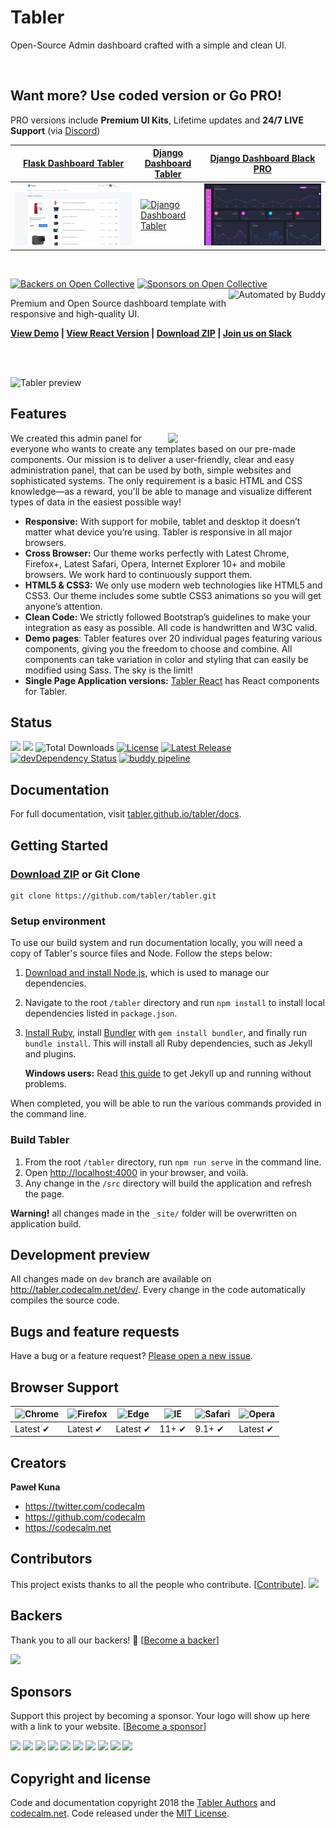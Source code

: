 # Tabler

Open-Source Admin dashboard crafted with a simple and clean UI. 

<br />

## Want more? Use coded version or Go PRO!

PRO versions include **Premium UI Kits**, Lifetime updates and **24/7 LIVE Support** (via [Discord](https://discord.gg/fZC6hup)) 

| [Flask Dashboard Tabler](https://appseed.us/admin-dashboards/flask-dashboard-tabler) | [Django Dashboard Tabler](https://appseed.us/admin-dashboards/django-dashboard-tabler) | [Django Dashboard Black PRO](https://appseed.us/admin-dashboards/django-dashboard-black-pro) 
| --- | --- | --- |
| [![Flask Dashboard Tabler](https://raw.githubusercontent.com/app-generator/static/master/products/flask-dashboard-tabler-screen-3.png)](https://appseed.us/admin-dashboards/flask-dashboard-tabler) | [![Django Dashboard Tabler](https://raw.githubusercontent.com/app-generator/static/master/products/django-dashboard-adminator-tabler.png)](https://appseed.us/admin-dashboards/django-dashboard-tabler) | [![Django Dashboard Black PRO](https://raw.githubusercontent.com/app-generator/static/master/products/django-dashboard-black-pro-screen.png)](https://appseed.us/admin-dashboards/django-dashboard-black-pro) 

<br />

[![Backers on Open Collective](https://opencollective.com/tabler/backers/badge.svg)](#backers)
 [![Sponsors on Open Collective](https://opencollective.com/tabler/sponsors/badge.svg)](#sponsors)
<a href="https://buddy.works"><img src="https://assets.buddy.works/automated-dark.svg" alt="Automated by Buddy" align="right"></a>

Premium and Open Source dashboard template with responsive and high-quality UI.

<strong><a href="https://tabler.github.io/demo/">View Demo</a> | <a href="https://github.com/tabler/tabler-react">View React Version</a> | <a href="https://github.com/tabler/tabler/archive/master.zip">Download ZIP</a> | <a href="https://goo.gl/zJP2dT">Join us on Slack</a></strong>

<br><br>

![Tabler preview](https://tabler.github.io/img/dashboard-preview.png)

## Features

<img src="https://tabler.github.io/assets/images/features/features-2.png" width="400" align="right" style="max-width: 50%">


We created this admin panel for everyone who wants to create any templates based on our pre-made components. Our mission is to deliver a user-friendly, clear and easy administration panel, that can be used by both, simple websites and sophisticated systems. The only requirement is a basic HTML and CSS knowledge—as a reward, you'll be able to manage and visualize different types of data in the easiest possible way!

* **Responsive:** With support for mobile, tablet and desktop it doesn’t matter what device you’re using. Tabler is responsive in all major browsers.
* **Cross Browser:** Our theme works perfectly with Latest Chrome, Firefox+, Latest Safari, Opera, Internet Explorer 10+ and mobile browsers. We work hard to continuously support them.
* **HTML5 & CSS3:** We only use modern web technologies like HTML5 and CSS3. Our theme includes some subtle CSS3 animations so you will get anyone’s attention.
* **Clean Code:** We strictly followed Bootstrap’s guidelines to make your integration as easy as possible. All code is handwritten and W3C valid.
* **Demo pages**: Tabler features over 20 individual pages featuring various components, giving you the freedom to choose and combine. All components can take variation in color and styling that can easily be modified using Sass. The sky is the limit!
* **Single Page Application versions:** [Tabler React](https://github.com/tabler/tabler-react) has React components for Tabler.

## Status

<a href="https://www.npmjs.com/package/tabler-ui"><a href="#backers" alt="sponsors on Open Collective"><img src="https://opencollective.com/tabler/backers/badge.svg" /></a> <a href="#sponsors" alt="Sponsors on Open Collective"><img src="https://opencollective.com/tabler/sponsors/badge.svg" /></a> <img src="https://img.shields.io/npm/dt/tabler-ui.svg" alt="Total Downloads"></a> <a href="https://github.com/tabler/tabler/blob/master/LICENSE"><img src="https://img.shields.io/npm/l/tabler-ui.svg" alt="License"></a> <a href="https://github.com/tabler/tabler/releases"><img src="https://img.shields.io/npm/v/tabler-ui.svg" alt="Latest Release"></a> <a href="https://david-dm.org/tabler/tabler?type=dev"><img src="https://img.shields.io/david/dev/tabler/tabler.svg" alt="devDependency Status"></a> [![buddy pipeline](https://app.buddy.works/codecalm/tabler/pipelines/pipeline/131922/badge.svg?token=1ab151000ecf8700a90dd4d0d7184945d439d2642679b257092d16e76a45dce4 "buddy pipeline")](https://app.buddy.works/codecalm/tabler/pipelines/pipeline/131922)


## Documentation

For full documentation, visit [tabler.github.io/tabler/docs](https://tabler.github.io/tabler/docs/index.html).

## Getting Started

### [Download ZIP](https://github.com/tabler/tabler/archive/dev.zip) or Git Clone

```
git clone https://github.com/tabler/tabler.git
```

### Setup environment

To use our build system and run documentation locally, you will need a copy of Tabler's source files and Node. Follow the steps below:

1. [Download and install Node.js](https://nodejs.org/download/), which is used to manage our dependencies.
2. Navigate to the root `/tabler` directory and run `npm install` to install local dependencies listed in `package.json`.
3. [Install Ruby](https://www.ruby-lang.org/en/documentation/installation/), install [Bundler](https://bundler.io/) with `gem install bundler`, and finally run `bundle install`. This will install all Ruby dependencies, such as Jekyll and plugins.

   **Windows users:** Read [this guide](https://jekyllrb.com/docs/windows/) to get Jekyll up and running without problems.

When completed, you will be able to run the various commands provided in the command line.

### Build Tabler

1. From the root `/tabler` directory, run `npm run serve` in the command line.
2. Open [http://localhost:4000](http://localhost:4000) in your browser, and voilà.
3. Any change in the `/src` directory will build the application and refresh the page.

**Warning!** all changes made in the `_site/` folder will be overwritten on application build.

## Development preview

All changes made on `dev` branch are available on http://tabler.codecalm.net/dev/. Every change in the code automatically compiles the source code.

## Bugs and feature requests

Have a bug or a feature request? [Please open a new issue](https://github.com/tabler/tabler/issues/new).

## Browser Support

![Chrome](https://raw.github.com/alrra/browser-logos/master/src/chrome/chrome_48x48.png) | ![Firefox](https://raw.github.com/alrra/browser-logos/master/src/firefox/firefox_48x48.png) | ![Edge](https://raw.github.com/alrra/browser-logos/master/src/edge/edge_48x48.png) | ![IE](https://raw.github.com/alrra/browser-logos/master/src/archive/internet-explorer_9-11/internet-explorer_9-11_48x48.png) | ![Safari](https://raw.github.com/alrra/browser-logos/master/src/safari/safari_48x48.png) | ![Opera](https://raw.github.com/alrra/browser-logos/master/src/opera/opera_48x48.png)
--- | --- | --- | --- | --- | ---
Latest ✔ | Latest ✔ | Latest ✔ | 11+ ✔ | 9.1+ ✔ | Latest ✔

## Creators

**Paweł Kuna**

- <https://twitter.com/codecalm>
- <https://github.com/codecalm>
- <https://codecalm.net>

## Contributors

This project exists thanks to all the people who contribute. [[Contribute](CONTRIBUTING.md)].
<a href="graphs/contributors"><img src="https://opencollective.com/tabler/contributors.svg?width=890&button=false" /></a>


## Backers

Thank you to all our backers! 🙏 [[Become a backer](https://opencollective.com/tabler#backer)]

<a href="https://opencollective.com/tabler#backers" target="_blank"><img src="https://opencollective.com/tabler/backers.svg?width=890"></a>


## Sponsors

Support this project by becoming a sponsor. Your logo will show up here with a link to your website. [[Become a sponsor](https://opencollective.com/tabler#sponsor)]

<a href="https://opencollective.com/tabler/sponsor/0/website" target="_blank"><img src="https://opencollective.com/tabler/sponsor/0/avatar.svg"></a>
<a href="https://opencollective.com/tabler/sponsor/1/website" target="_blank"><img src="https://opencollective.com/tabler/sponsor/1/avatar.svg"></a>
<a href="https://opencollective.com/tabler/sponsor/2/website" target="_blank"><img src="https://opencollective.com/tabler/sponsor/2/avatar.svg"></a>
<a href="https://opencollective.com/tabler/sponsor/3/website" target="_blank"><img src="https://opencollective.com/tabler/sponsor/3/avatar.svg"></a>
<a href="https://opencollective.com/tabler/sponsor/4/website" target="_blank"><img src="https://opencollective.com/tabler/sponsor/4/avatar.svg"></a>
<a href="https://opencollective.com/tabler/sponsor/5/website" target="_blank"><img src="https://opencollective.com/tabler/sponsor/5/avatar.svg"></a>
<a href="https://opencollective.com/tabler/sponsor/6/website" target="_blank"><img src="https://opencollective.com/tabler/sponsor/6/avatar.svg"></a>
<a href="https://opencollective.com/tabler/sponsor/7/website" target="_blank"><img src="https://opencollective.com/tabler/sponsor/7/avatar.svg"></a>
<a href="https://opencollective.com/tabler/sponsor/8/website" target="_blank"><img src="https://opencollective.com/tabler/sponsor/8/avatar.svg"></a>
<a href="https://opencollective.com/tabler/sponsor/9/website" target="_blank"><img src="https://opencollective.com/tabler/sponsor/9/avatar.svg"></a>



## Copyright and license

Code and documentation copyright 2018 the [Tabler Authors](https://github.com/tabler/tabler/graphs/contributors) and [codecalm.net](https://codecalm.net). Code released under the [MIT License](https://github.com/tabler/tabler/blob/master/LICENSE).
